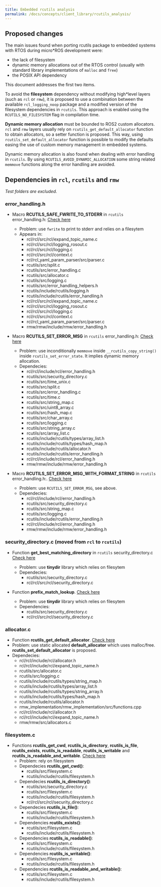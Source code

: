 ```yaml
---
title: Embedded rcutils analysis
permalink: /docs/concepts/client_library/rcutils_analysis/
---
```


## Proposed changes

The main issues found when porting rcutils package to embedded systems with RTOS during micro*ROS development were:
 * the lack of filesystem
 * dynamic memory allocations out of the RTOS control (usually with standard library implementations of `malloc` and `free`)
 * the POSIX API dependency

This document addresses the first two items.

To avoid the **filesystem** dependency without modifying high*level layers (such as `rcl` or `rmw`), it is proposed to use a combination between the available `rcl_logging_noop` package and a modified version of the filesystem dependencies in `rcutils`. This approach is enabled using the `RCUTILS_NO_FILESYSTEM` flag in compilation time. 

**Dynamic memory allocation** must be bounded to ROS2 custom allocators. `rcl` and `rmw` layers usually rely on `rcutils_get_default_allocator` function to obtain allocators, so a setter function is proposed.
This way, using `rcutils_set_default_allocator` function is possible to modify the defaults easing the use of custom memory management in embedded systems.

Dynamic memory allocation is also found when dealing with error handling in `rcutils`. By using `RCUTILS_AVOID_DYNAMIC_ALLOCATION` some string related `memmove` functions along the error handling are avoided.

## Dependencies in `rcl`, `rcutils` and `rmw`

*Test folders are excluded.*

### error_handling.h

* Macro **RCUTILS_SAFE_FWRITE_TO_STDERR** in `rcutils` error_handling.h:
[Check here](https://github.com/micro*ROS/rcutils/commit/bcaa00a6ed12fc62d05dc5e44521a1648fd2d07f#diff-1b06d4a1ccca0f0dff66d961923143a1L42)
  * Problem: use `fwrite` to print to stderr and relies on a filesytem
  * Appears in:
    * rcl/rcl/src/rcl/expand_topic_name.c
    * rcl/rcl/src/rcl/logging_rosout.c
    * rcl/rcl/src/rcl/logging.c
    * rcl/rcl/src/rcl/context.c
    * rcl/rcl_yaml_param_parser/src/parser.c
    * rcutils/src/split.c
    * rcutils/src/error_handling.c
    * rcutils/src/allocator.c
    * rcutils/src/logging.c
    * rcutils/src/error_handling_helpers.h
    * rcutils/include/rcutils/logging.h
    * rcutils/include/rcutils/error_handling.h
    * rcl/rcl/src/rcl/expand_topic_name.c
    * rcl/rcl/src/rcl/logging_rosout.c
    * rcl/rcl/src/rcl/logging.c
    * rcl/rcl/src/rcl/context.c
    * rcl/rcl_yaml_param_parser/src/parser.c
    * rmw/rmw/include/rmw/error_handling.h

* Macro **RCUTILS_SET_ERROR_MSG** in `rcutils` error_handling.h: [Check here](https://github.com/micro-ROS/rcutils/commit/bcaa00a6ed12fc62d05dc5e44521a1648fd2d07f#diff-1b06d4a1ccca0f0dff66d961923143a1R202)
  * Problem: use inconditionally `memmove` inside `__rcutils_copy_string()` inside `rcutils_set_error_state`. It implies dynamic memory allocation.
  * Dependecies:
    * rcl/rcl/include/rcl/error_handling.h
    * rcutils/src/security_directory.c
    * rcutils/src/time_unix.c
    * rcutils/src/split.c
    * rcutils/src/error_handling.c
    * rcutils/src/time.c
    * rcutils/src/string_map.c
    * rcutils/src/uint8_array.c
    * rcutils/src/hash_map.c
    * rcutils/src/char_array.c
    * rcutils/src/logging.c
    * rcutils/src/string_array.c
    * rcutils/src/array_list.c
    * rcutils/include/rcutils/types/array_list.h
    * rcutils/include/rcutils/types/hash_map.h
    * rcutils/include/rcutils/allocator.h
    * rcutils/include/rcutils/error_handling.h
    * rcl/rcl/include/rcl/error_handling.h
    * rmw/rmw/include/rmw/error_handling.h

* Macro **RCUTILS_SET_ERROR_MSG_WITH_FORMAT_STRING** in `rcutils` error_handling.h:. [Check here](https://github.com/micro-ROS/rcutils/commit/bcaa00a6ed12fc62d05dc5e44521a1648fd2d07f#diff-1b06d4a1ccca0f0dff66d961923143a1R218)
  * Problem: use `RCUTILS_SET_ERROR_MSG`, see above.
  * Dependecies:
    * rcl/rcl/include/rcl/error_handling.h
    * rcutils/src/security_directory.c
    * rcutils/src/string_map.c
    * rcutils/src/logging.c
    * rcutils/include/rcutils/error_handling.h
    * rcl/rcl/include/rcl/error_handling.h
    * rmw/rmw/include/rmw/error_handling.h

### security_directory.c (moved from `rcl` to `rcutils`)

* Function **get_best_matching_directory** in `rcutils` security_directory.c [Check here](https://github.com/micro-ROS/rcutils/commit/9804287c3489ce9c88b714832abf54f9a7b7198d#diff-1ca0173d6a68ba1bdcd9ff908b769911R91)
  * Problem: use **tinydir** library which relies on filesytem
  * Dependecies:
    * rcutils/src/security_directory.c
    * rcl/rcl/src/rcl/security_directory.c

* Function **prefix_match_lookup**. [Check here](https://github.com/micro-ROS/rcutils/commit/9804287c3489ce9c88b714832abf54f9a7b7198d#diff-1ca0173d6a68ba1bdcd9ff908b769911L151)
  * Problem: use **tinydir** library which relies on filesytem
  * Dependencies:
    * rcutils/src/security_directory.c
    * rcl/rcl/src/rcl/security_directory.c

### allocator.c

* Function **rcutils_get_default_allocator**. [Check here](https://github.com/micro-ROS/rcutils/commit/3abb1eb2c9b206054101293997c0d4e541b1c657)
* Problem: use static allocated **default_allocator** which uses malloc/free. **rcutils_set_default_allocator** is proposed.
* Dependecies:
  * rcl/rcl/include/rcl/allocator.h
  * rcl/rcl/include/rcl/expand_topic_name.h
  * rcutils/src/allocator.c
  * rcutils/src/logging.c
  * rcutils/include/rcutils/types/string_map.h
  * rcutils/include/rcutils/types/array_list.h
  * rcutils/include/rcutils/types/string_array.h
  * rcutils/include/rcutils/types/hash_map.h
  * rcutils/include/rcutils/allocator.h
  * rmw_implementation/rmw_implementation/src/functions.cpp
  * rcl/rcl/include/rcl/allocator.h
  * rcl/rcl/include/rcl/expand_topic_name.h
  * rmw/rmw/src/allocators.c

### filesystem.c

* Functions **rcutils_get_cwd**, **rcutils_is_directory**, **rcutils_is_file**, **rcutils_exists**, **rcutils_is_readable**, **rcutils_is_writable** and **rcutils_is_readable_and_writable**. [Check here](https://github.com/micro-ROS/rcutils/commit/9804287c3489ce9c88b714832abf54f9a7b7198d)
  * Problem: rely on filesystem
  * Dependecies **rcutils_get_cwd()**:
    * rcutils/src/filesystem.c
    * rcutils/include/rcutils/filesystem.h
  * Dependecies **rcutils_is_directory()**:
    * rcutils/src/security_directory.c
    * rcutils/src/filesystem.c
    * rcutils/include/rcutils/filesystem.h
    * rcl/rcl/src/rcl/security_directory.c
  * Dependecies **rcutils_is_file()**:
    * rcutils/src/filesystem.c
    * rcutils/include/rcutils/filesystem.h
  * Dependencies **rcutils_exists()**:
    * rcutils/src/filesystem.c
    * rcutils/include/rcutils/filesystem.h
  * Dependencies **rcutils_is_readable()**:
    * rcutils/src/filesystem.c
    * rcutils/include/rcutils/filesystem.h
  * Dependencies **rcutils_is_writable()**:
    * rcutils/src/filesystem.c
    * rcutils/include/rcutils/filesystem.h
  * Dependencies **rcutils_is_readable_and_writable()**:
    * rcutils/src/filesystem.c
    * rcutils/include/rcutils/filesystem.h